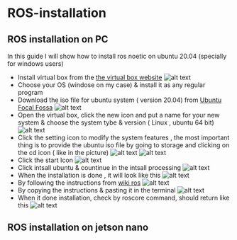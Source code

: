 # ROS-installation
## ROS installation on PC
In this guide I will show how to install ros noetic on ubuntu 20.04 (specially for windows users) 
* Install virtual box from the [the virtual box website](https://www.virtualbox.org/)
![alt text](https://github.com/Maashn5/ROS-installation/blob/main/Picture1.png)
* Choose your OS (windose on my case) & install it as any regular program 
* Download the iso file for ubuntu system ( version 20.04) from [Ubuntu Focal Fossa](https://releases.ubuntu.com/20.04/)
![alt text](https://github.com/Maashn5/ROS-installation/blob/main/Picture2.png)
* Open the virtual box, click the new icon and put a name for your new system & choose the system tybe & version ( Linux , ubuntu 64 bit) 
![alt text](https://github.com/Maashn5/ROS-installation/blob/main/Picture3.png)
* Click the setting icon to modify the system features , the most important thing is to provide the ubuntu iso file by going to storage and clicking on the cd icon ( like in the picture) 
![alt text](https://github.com/Maashn5/ROS-installation/blob/main/Picture4.png) 
![alt text](https://github.com/Maashn5/ROS-installation/blob/main/Picture5.png)
* Click the start Icon
![alt text](https://github.com/Maashn5/ROS-installation/blob/main/Picture6.png)
* Click intsall ubuntu & countinue in the intsall processing 
![alt text](https://github.com/Maashn5/ROS-installation/blob/main/Picture7.png)
* When the installation is done , it will look like this
![alt text](https://github.com/Maashn5/ROS-installation/blob/main/Picture8.png)
* By following the instructions from [wiki ros](http://wiki.ros.org/noetic/Installation/Ubuntu)
![alt text](https://github.com/Maashn5/ROS-installation/blob/main/Picture9.png)
* By copying the instructions & pasting it in the terminal 
![alt text](https://github.com/Maashn5/ROS-installation/blob/main/Picture10.png)
* When it done installation, check by roscore command, should return like this 
![alt text](https://github.com/Maashn5/ROS-installation/blob/main/Picture11.png)
## ROS installation on jetson nano
